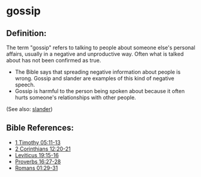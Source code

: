 # gossip #

## Definition: ##

The term "gossip" refers to talking to people about someone else's personal affairs, usually in a negative and unproductive way. Often what is talked about has not been confirmed as true.

* The Bible says that spreading negative information about people is wrong. Gossip and slander are examples of this kind of negative speech.
* Gossip is harmful to the person being spoken about because it often hurts someone's relationships with other people.
  

(See also: [slander](../other/slander.md))

## Bible References: ##

* [1 Timothy 05:11-13](en/tn/1ti/help/05/11)
* [2 Corinthians 12:20-21](en/tn/2co/help/12/20)
* [Leviticus 19:15-16](en/tn/lev/help/19/15)
* [Proverbs 16:27-28](en/tn/pro/help/16/27)
* [Romans 01:29-31](en/tn/rom/help/01/29)